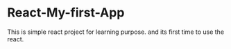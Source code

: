 # React-My-first-App
This is simple react project for learning purpose. and its first time to use the react.
